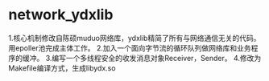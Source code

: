 # network_ydxlib
1.核心机制修改自陈硕muduo网络库，ydxlib精简了所有与网络通信无关的代码。用epoller池完成主体工作。
2.加入一个面向字节流的循环队列做网络库和业务程序的缓冲。
3.编写一个多线程安全的收发消息对象Receiver，Sender。
4.修改为Makefile编译方式，生成libydx.so
